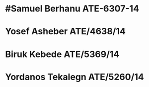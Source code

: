 # #Samuel Berhanu ATE-6307-14 
# Yosef Asheber ATE/4638/14
# Biruk Kebede ATE/5369/14
# Yordanos Tekalegn ATE/5260/14
